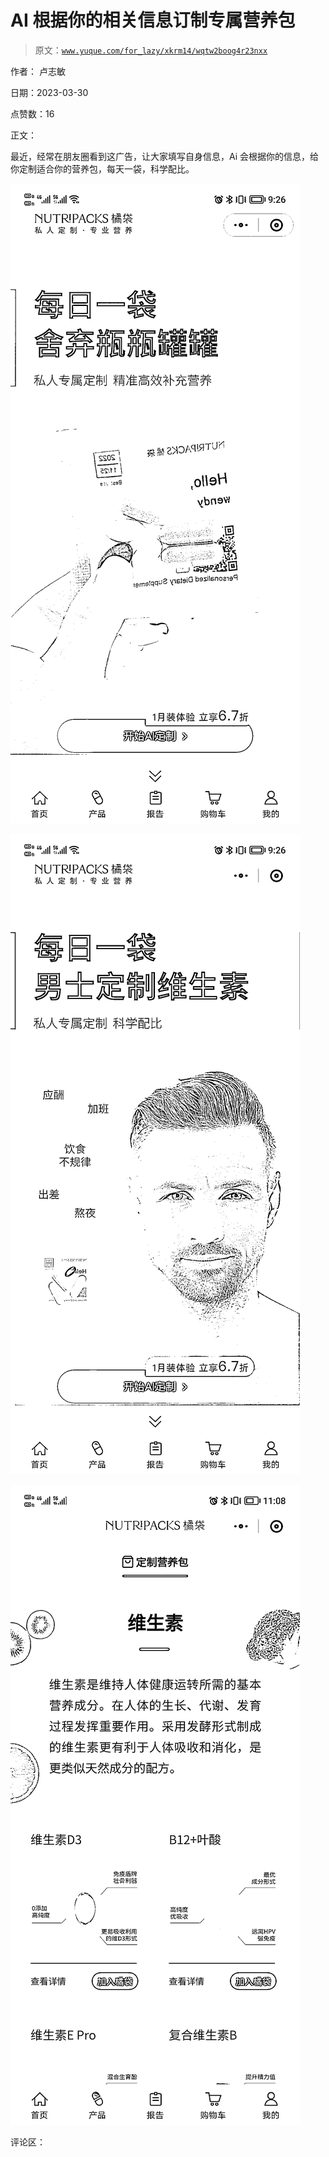 # AI 根据你的相关信息订制专属营养包

> 原文：[`www.yuque.com/for_lazy/xkrm14/wqtw2boog4r23nxx`](https://www.yuque.com/for_lazy/xkrm14/wqtw2boog4r23nxx)

作者： 卢志敏

日期：2023-03-30

点赞数：16

正文：

最近，经常在朋友圈看到这广告，让大家填写自身信息，Ai 会根据你的信息，给你定制适合你的营养包，每天一袋，科学配比。

![](img/c94266bcc9c7aa9a4ef0d4f965c890ef.png)  

![](img/c663d28ef49dfb49173dd684e7c72ed6.png)  

![](img/d3538d7d9b2f3f24f6b504293661b939.png)  

评论区：



